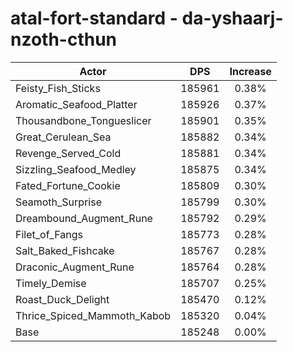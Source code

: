 # atal-fort-standard - da-yshaarj-nzoth-cthun
| Actor | DPS | Increase |
|---|:---:|:---:|
|Feisty_Fish_Sticks|185961|0.38%|
|Aromatic_Seafood_Platter|185926|0.37%|
|Thousandbone_Tongueslicer|185901|0.35%|
|Great_Cerulean_Sea|185882|0.34%|
|Revenge_Served_Cold|185881|0.34%|
|Sizzling_Seafood_Medley|185875|0.34%|
|Fated_Fortune_Cookie|185809|0.30%|
|Seamoth_Surprise|185799|0.30%|
|Dreambound_Augment_Rune|185792|0.29%|
|Filet_of_Fangs|185773|0.28%|
|Salt_Baked_Fishcake|185767|0.28%|
|Draconic_Augment_Rune|185764|0.28%|
|Timely_Demise|185707|0.25%|
|Roast_Duck_Delight|185470|0.12%|
|Thrice_Spiced_Mammoth_Kabob|185320|0.04%|
|Base|185248|0.00%|
